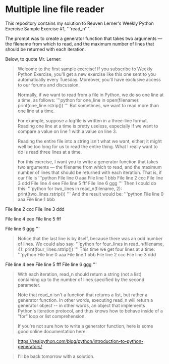 # Multiple line file reader
This repository contains my solution to Reuven Lerner's Weekly Python Exercise Sample Exercise #1, '''read_n'''.

The prompt was to create a generator function that takes two arguments — the filename from which to read, and the maximum number of lines that should be returned with each iteration.

Below, to quote Mr. Lerner:

>Welcome to the first sample exercise!  If you subscribe to Weekly Python Exercise, you'll get a new exercise like this one sent to you automatically every Tuesday.  Moreover, you'll have exclusive access to our forums and discussion.
>
>Normally, if we want to read from a file in Python, we do so one line at a time, as follows:
'''python
    for one_line in open(filename):
        print(one_line.rstrip())
'''
>But sometimes, we want to read more than one line at a time.
>
>For example, suppose a logfile is written in a three-line format. Reading one line at a time is pretty useless, especially if we want to compare a value on line 1 with a value on line 3.
>
>Reading the entire file into a string isn't what we want, either; it might well be too long for us to read the entire thing.  What I really want to do is read three lines at a time.
>
>For this exercise, I want you to write a generator function that takes two arguments — the filename from which to read, and the maximum number of lines that should be returned with each iteration.  That is, if our file is
'''python
    File line 0 aaa
    File line 1 bbb
    File line 2 ccc
    File line 3 ddd
    File line 4 eee
    File line 5 fff
    File line 6 ggg
'''
>Then I could do this:
'''python
    for two_lines in read_n(filename, 2):
        print(two_lines.rstrip())
'''
>And the result would be:
'''python
   File line 0 aaa
   File line 1 bbb

   File line 2 ccc
   File line 3 ddd

   File line 4 eee
   File line 5 fff

   File line 6 ggg
'''
>Notice that the last line is by itself, because there was an odd number of lines.  We could also say:
'''python
    for four_lines in read_n(filename, 4):
        print(four_lines.rstrip())
'''
>This time we get four lines at a time:
'''python
   File line 0 aaa
   File line 1 bbb
   File line 2 ccc
   File line 3 ddd

   File line 4 eee
   File line 5 fff
   File line 6 ggg
'''
>With each iteration, read_n should return a string (not a list) containing up to the number of lines specified by the second parameter.
>
>Note that read_n isn't a function that returns a list, but rather a generator function.  In other words, executing read_n will return a generator object -- in other words, an object that implements Python's iteration protocol, and thus knows how to behave inside of a "for" loop or list comprehension.
>
>If you're not sure how to write a generator function, here is some good online documentation here:

>    https://realpython.com/blog/python/introduction-to-python-generators/

>I'll be back tomorrow with a solution.